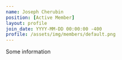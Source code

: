 ```yaml
---
name: Joseph Cherubin
position: [Active Member]
layout: profile
join_date: YYYY-MM-DD 00:00:00 -400
profile: /assets/img/members/default.png
---
```

Some information